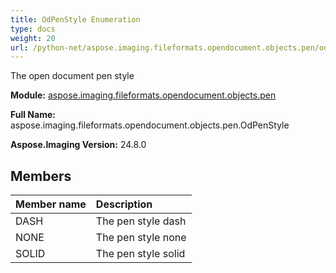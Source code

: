 ```yaml
---
title: OdPenStyle Enumeration
type: docs
weight: 20
url: /python-net/aspose.imaging.fileformats.opendocument.objects.pen/odpenstyle/
---
```


The open document pen style

**Module:** [aspose.imaging.fileformats.opendocument.objects.pen](/imaging/python-net/aspose.imaging.fileformats.opendocument.objects.pen/)

**Full Name:** aspose.imaging.fileformats.opendocument.objects.pen.OdPenStyle

**Aspose.Imaging Version:** 24.8.0

## **Members**
| **Member name** | **Description** |
| :- | :- |
| DASH | The pen style dash |
| NONE | The pen style none |
| SOLID | The pen style solid |
